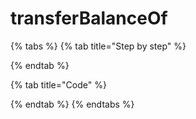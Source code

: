 # transferBalanceOf

{% tabs %}
{% tab title="Step by step" %}

{% endtab %}

{% tab title="Code" %}

{% endtab %}
{% endtabs %}

